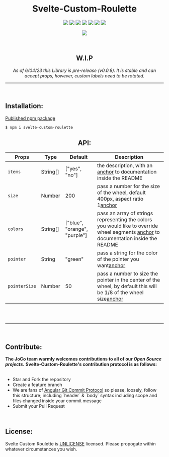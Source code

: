 <h1 align="center"><b>Svelte-Custom-Roulette</b></h1>

<p align="center">
  <a href="./UNLICENSE" target="blank"><img src="https://img.shields.io/badge/license-UNLICENSE-blue?style=plastic"></img></a>
  <a href="https://github.com/jor-col/svelte-custom-roulette" target="blank"><img src="https://img.shields.io/github/commit-activity/w/jor-col/svelte-custom-roulette?style=plastic"></img></a>
  <a href="https://github.com/jor-col/svelte-custom-roulette" target="blank"><img src="https://img.shields.io/github/contributors/jor-col/svelte-custom-roulette?style=plastic"></img></a>
  <a href="https://github.com/jor-col/svelte-custom-roulette" target="blank"><img src="https://img.shields.io/github/languages/count/jor-col/svelte-custom-roulette?style=plastic&color=orange"></img></a>
  <a href="https://github.com/jor-col/svelte-custom-roulette" target="blank"><img src="https://img.shields.io/github/search/jor-col/svelte-custom-roulette/goto?style=plastic"></img></a>
  <a href="https://github.com/jor-col/svelte-custom-roulette" target="blank"><img src="https://img.shields.io/github/languages/code-size/jor-col/svelte-custom-roulette?style=plastic"></img></a>
  <a href="https://github.com/jor-col/svelte-custom-roulette" target="blank"><img src="https://img.shields.io/github/directory-file-count/jor-col/svelte-custom-roulette?color=green&style=plastic"></img></a>
</p>
<p align="center">
  <a href="https://github.com/jor-col/svelte-custom-roulette" target="blank"><img src="https://img.shields.io/github/forks/jor-col/svelte-custom-roulette?style=social"></img></a>
</p>
<br />
<div align="center">
  <h2><b>W.I.P</b></h2>
  <i>As of 6/04/23 this Library is pre-release (v0.0.8). It is stable and can accept props, however, custom labels need to be rotated.</i>
</div>

<hr />
<br />

<h2><b>Installation:</b></h2>
<a href="https://www.npmjs.com/package/svelte-custom-roulette" target="blank">Published npm package</a>
<br />

```javascript
$ npm i svelte-custom-roulette
```

<div class="table-container" align="center">
  <h2><b>API:</b></h2>
  <article itemprop="text">
    <table>
      <thead>
        <tr>
          <th>Props</th>
          <th>Type</th>
          <th>Default</th>
          <th>Description</th>
        </tr>
      </thead>
      <tbody>
        <tr>
          <td><code>items</code></td>
          <td>String[]</td>
          <td>["yes", "no"]</td>
          <td>the description, with an <a href="#API">anchor</a> to documentation inside the README</td>
        </tr>
        <tr>
          <td><code>size</code></td>
          <td>Number</td>
          <td>200</td>
          <td>pass a number for the size of the wheel, default 400px, aspect ratio 1<a href="#API">anchor</a></td>
        </tr>
        <tr>
          <td><code>colors</code></td>
          <td>String[]</td>
          <td>["blue", "orange", "purple"]</td>
          <td>pass an array of strings representing the colors you would like to override wheel segments <a href="#API">anchor</a> to documentation inside the README</td>
        </tr>
        <tr>
          <td><code>pointer</code></td>
          <td>String</td>
          <td>"green"</td>
          <td>pass a string for the color of the pointer you want<a href="#API">anchor</a></td>
        </tr>
        <tr>
          <td><code>pointerSize</code></td>
          <td>Number</td>
          <td>50</td>
          <td>pass a number to size the pointer in the center of the wheel, by default this will be 1/8 of the wheel size<a href="#API">anchor</a></td>
        </tr>
      </tbody>
    </table>
  </article>
</div>
<br />
<br />
<hr />
<br />
<h2><b>Contribute:</b></h2>
<b>The JoCo team warmly welcomes contributions to all of our <em>Open Source projects</em>.</b>
<b>Svelte-Custom-Roulette's contribution protocol is as follows:</b>
<br />
<ul>
<br />
  <li>Star and Fork the repository</li>
  <li>Create a feature branch</li>
  <li>We are fans of <a href="https://github.com/angular/angular.js/blob/master/DEVELOPERS.md#-git-commit-guidelines">Angular Git Commit Protocol</a> so please, loosely, follow this structure; including `header` & `body` syntax including scope and files changed inside your commit message</li>
  <li>Submit your Pull Request</li>
</ul>

<br />
<h2><b>License:</b></h2>
Svelte Custom Roulette is <a href="http://unlicense.org/">UNLICENSE</a> licensed. Please propogate within whatever circumstances you wish.

<!-- [UNLICENSE](/UNLICENSE) -->

<!-- license -->

<!-- [![License](https://img.shields.io/badge/license-UNLICENSE-blue?style=plastic)](./UNLICENSE) -->

<!-- commits -->

<!-- [![License](https://img.shields.io/github/commit-activity/w/jor-col/svelte-custom-roulette?style=plastic)](./README) -->

<!-- contributors -->

<!-- [![License](https://img.shields.io/github/contributors/jor-col/svelte-custom-roulette?style=plastic)](./README) -->

<!-- languages -->

<!-- [![License](https://img.shields.io/github/languages/count/jor-col/svelte-custom-roulette?style=plastic&color=orange)](./README) -->

<!-- goto visits -->

<!-- [![License](https://img.shields.io/github/search/jor-col/svelte-custom-roulette/goto?style=plastic)](./README) -->

<!-- size -->

<!-- [![License](https://img.shields.io/github/languages/code-size/jor-col/svelte-custom-roulette?style=plastic)](./README) -->

<!-- files -->

<!-- [![License](https://img.shields.io/github/directory-file-count/jor-col/svelte-custom-roulette?color=green&style=plastic)](./README) -->

<!-- forks -->

<!-- [![License](https://img.shields.io/github/forks/jor-col/svelte-custom-roulette?style=social)](./README) -->
